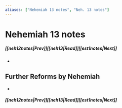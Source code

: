 ```yaml
---
aliases: ["Nehemiah 13 notes", "Neh. 13 notes"]
---
```

# Nehemiah 13 notes
##### <span class=arrow-left></span>[[neh12notes|Prev]]<span class=navigation-separator></span>[[neh13|Read]]<span class=navigation-separator></span>[[est1notes|Next]]<span class=arrow-right></span>
- 
## Further Reforms by Nehemiah
- 
##### <span class=arrow-left></span>[[neh12notes|Prev]]<span class=navigation-separator></span>[[neh13|Read]]<span class=navigation-separator></span>[[est1notes|Next]]<span class=arrow-right></span>